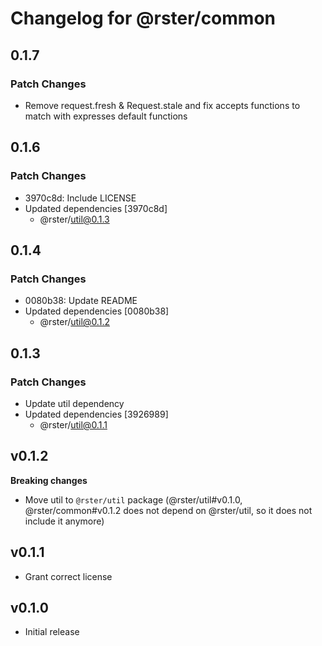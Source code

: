 # Changelog for @rster/common

## 0.1.7

### Patch Changes

- Remove request.fresh & Request.stale and fix accepts functions to match with expresses default functions

## 0.1.6

### Patch Changes

- 3970c8d: Include LICENSE
- Updated dependencies [3970c8d]
  - @rster/util@0.1.3

## 0.1.4

### Patch Changes

- 0080b38: Update README
- Updated dependencies [0080b38]
  - @rster/util@0.1.2

## 0.1.3

### Patch Changes

- Update util dependency
- Updated dependencies [3926989]
  - @rster/util@0.1.1

## v0.1.2

**Breaking changes**

- Move util to `@rster/util` package (@rster/util#v0.1.0, @rster/common#v0.1.2 does not depend on @rster/util, so it does not include it anymore)

## v0.1.1

- Grant correct license

## v0.1.0

- Initial release
